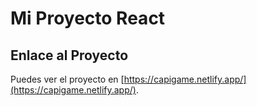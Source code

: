 # Mi Proyecto React

## Enlace al Proyecto

Puedes ver el proyecto en [https://capigame.netlify.app/](https://capigame.netlify.app/).

